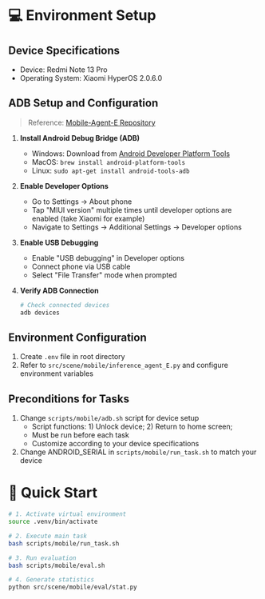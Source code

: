 # 💻 Environment Setup

## Device Specifications
- Device: Redmi Note 13 Pro
- Operating System: Xiaomi HyperOS 2.0.6.0


## ADB Setup and Configuration
> Reference: [Mobile-Agent-E Repository](https://github.com/X-PLUG/MobileAgent/tree/main/Mobile-Agent-E)

1. **Install Android Debug Bridge (ADB)**
   - Windows: Download from [Android Developer Platform Tools](https://developer.android.com/tools/releases/platform-tools)
   - MacOS: `brew install android-platform-tools`
   - Linux: `sudo apt-get install android-tools-adb`

2. **Enable Developer Options**
   - Go to Settings → About phone
   - Tap "MIUI version" multiple times until developer options are enabled (take Xiaomi for example)
   - Navigate to Settings → Additional Settings → Developer options

3. **Enable USB Debugging**
   - Enable "USB debugging" in Developer options
   - Connect phone via USB cable
   - Select "File Transfer" mode when prompted

4. **Verify ADB Connection**
   ```bash
   # Check connected devices
   adb devices
   ```


## Environment Configuration
1. Create `.env` file in root directory
2. Refer to `src/scene/mobile/inference_agent_E.py` and configure environment variables

## Preconditions for Tasks
1. Change `scripts/mobile/adb.sh` script for device setup
    - Script functions: 1) Unlock device; 2) Return to home screen;
    - Must be run before each task
    - Customize according to your device specifications
2. Change ANDROID_SERIAL in `scripts/mobile/run_task.sh` to match your device


# 🚀 Quick Start
```bash
# 1. Activate virtual environment
source .venv/bin/activate

# 2. Execute main task
bash scripts/mobile/run_task.sh

# 3. Run evaluation
bash scripts/mobile/eval.sh

# 4. Generate statistics
python src/scene/mobile/eval/stat.py
```
